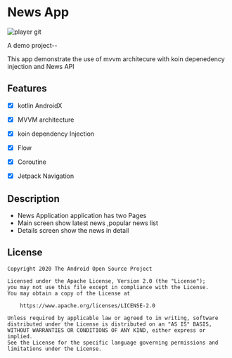 # News App
<img src="news_app_screenshot.png" alt="player git"  />

A demo project--


This app demonstrate the use of mvvm architecure with koin depenedency injection and News API 
## Features

- [x] kotlin AndroidX
- [x] MVVM architecture
- [x] koin dependency Injection
- [x] Flow
- [x] Coroutine
- [x] Jetpack Navigation



## Description
- News Application application has two Pages
- Main screen show latest news ,popular news list
- Details screen show the news in detail


## License
```
Copyright 2020 The Android Open Source Project

Licensed under the Apache License, Version 2.0 (the "License");
you may not use this file except in compliance with the License.
You may obtain a copy of the License at

    https://www.apache.org/licenses/LICENSE-2.0

Unless required by applicable law or agreed to in writing, software
distributed under the License is distributed on an "AS IS" BASIS,
WITHOUT WARRANTIES OR CONDITIONS OF ANY KIND, either express or implied.
See the License for the specific language governing permissions and
limitations under the License.
```





